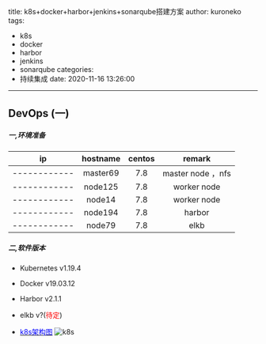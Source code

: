 title: k8s+docker+harbor+jenkins+sonarqube搭建方案
author: kuroneko
tags:
  - k8s
  - docker
  - harbor
  - jenkins
  - sonarqube
categories:
  - 持续集成
date: 2020-11-16 13:26:00
---
DevOps (一)
---

##### 一,环境准备

|      ip           | hostname| centos | remark |
| :-----------: | :-----------:  | :--------: |:---------:|
| ------------  | master69 |  7.8        | master node ，nfs|
| ------------  | node125   |  7.8        |worker node|
| ------------  |  node14    |  7.8         |worker node|
|------------   |node194   |   7.8        |harbor|
|------------   |node79      |    7.8      |elkb|


##### 二,软件版本

+ Kubernetes v1.19.4
+ Docker v19.03.12
+ Harbor v2.1.1
+ elkb v?(<font color=red>待定</font>)


+ [<font color=blue>k8s架构图</font>](https://www.kubernetes.org.cn)
![k8s](https://www.kubernetes.org.cn/img/2016/10/20161028141542.jpg "k8s架构")